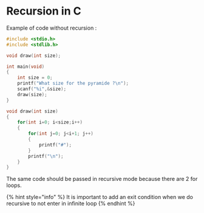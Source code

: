 # Recursion in C

Example of code without recursion :&#x20;

```c
#include <stdio.h>
#include <stdlib.h>

void draw(int size);

int main(void)
{
    int size = 0;
    printf("What size for the pyramide ?\n");
    scanf("%i",&size);
    draw(size);
}

void draw(int size)
{
    for(int i=0; i<size;i++)
    {
        for(int j=0; j<i+1; j++)
        {
            printf("#");
        }
        printf("\n");
    }
}
```

The same code should be passed in recursive mode because there are 2 for loops.

{% hint style="info" %}
It is important to add an exit condition when we do recursive to not enter in infinite loop
{% endhint %}

